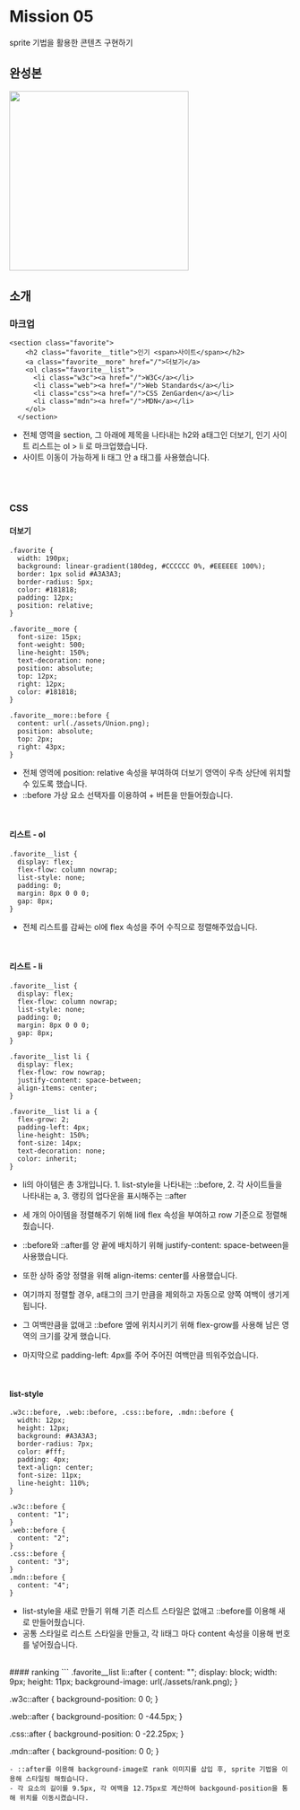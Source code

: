# Mission 05
sprite 기법을 활용한 콘텐츠 구현하기

## 완성본
<img width="320" src="https://github.com/yxxung/home-work/assets/74893676/a42a7dae-c637-4626-b2e5-a74fd1dc0343.png"/>
<br />


## 소개
### 마크업
```
<section class="favorite">
    <h2 class="favorite__title">인기 <span>사이트</span></h2>
    <a class="favorite__more" href="/">더보기</a>
    <ol class="favorite__list">
      <li class="w3c"><a href="/">W3C</a></li>
      <li class="web"><a href="/">Web Standards</a></li>
      <li class="css"><a href="/">CSS ZenGarden</a></li>
      <li class="mdn"><a href="/">MDN</a></li>
    </ol>
  </section>
```
- 전체 영역을 section, 그 아래에 제목을 나타내는 h2와 a태그인 더보기, 인기 사이트 리스트는 ol > li 로 마크업했습니다.
- 사이트 이동이 가능하게 li 태그 안 a 태그를 사용했습니다.


<br />
<br />

### CSS
#### 더보기
```
.favorite {
  width: 190px;
  background: linear-gradient(180deg, #CCCCCC 0%, #EEEEEE 100%);
  border: 1px solid #A3A3A3;
  border-radius: 5px;
  color: #181818;
  padding: 12px;
  position: relative;
}

.favorite__more {
  font-size: 15px;
  font-weight: 500;
  line-height: 150%;
  text-decoration: none;
  position: absolute;
  top: 12px;
  right: 12px;
  color: #181818;
}

.favorite__more::before {
  content: url(./assets/Union.png);
  position: absolute;
  top: 2px;
  right: 43px;
}
```
- 전체 영역에 position: relative 속성을 부여하여 더보기 영역이 우측 상단에 위치할 수 있도록 했습니다.
- ::before 가상 요소 선택자를 이용하여 + 버튼을 만들어줬습니다.

<br />

#### 리스트 - ol
```
.favorite__list {
  display: flex;
  flex-flow: column nowrap;
  list-style: none;
  padding: 0;
  margin: 8px 0 0 0;
  gap: 8px;
}
```
- 전체 리스트를 감싸는 ol에 flex 속성을 주어 수직으로 정렬해주었습니다.

<br />

#### 리스트 - li
```
.favorite__list {
  display: flex;
  flex-flow: column nowrap;
  list-style: none;
  padding: 0;
  margin: 8px 0 0 0;
  gap: 8px;
}

.favorite__list li {
  display: flex;
  flex-flow: row nowrap;
  justify-content: space-between;
  align-items: center;
}

.favorite__list li a {
  flex-grow: 2;
  padding-left: 4px;
  line-height: 150%;
  font-size: 14px;
  text-decoration: none;
  color: inherit;
}
```
- li의 아이템은 총 3개입니다. 1. list-style을 나타내는 ::before, 2. 각 사이트들을 나타내는 a, 3. 랭킹의 업다운을 표시해주는 ::after
- 세 개의 아이템을 정렬해주기 위해 li에 flex 속성을 부여하고 row 기준으로 정렬해줬습니다.
- ::before와 ::after를 양 끝에 배치하기 위해 justify-content: space-between을 사용했습니다.
- 또한 상하 중앙 정렬을 위해 align-items: center를 사용했습니다.

- 여기까지 정렬할 경우, a태그의 크기 만큼을 제외하고 자동으로 양쪽 여백이 생기게 됩니다.
- 그 여백만큼을 없애고 ::before 옆에 위치시키기 위해 flex-grow를 사용해 남은 영역의 크기를 갖게 했습니다.
- 마지막으로 padding-left: 4px를 주어 주어진 여백만큼 띄워주었습니다.

<br />

#### list-style
```
.w3c::before, .web::before, .css::before, .mdn::before {
  width: 12px;
  height: 12px;
  background: #A3A3A3;
  border-radius: 7px;
  color: #fff;
  padding: 4px;
  text-align: center;
  font-size: 11px;
  line-height: 110%;
}

.w3c::before {
  content: "1";
}
.web::before {
  content: "2";
}
.css::before {
  content: "3";
}
.mdn::before {
  content: "4";
}
```
- list-style을 새로 만들기 위해 기존 리스트 스타일은 없애고 ::before를 이용해 새로 만들어줬습니다.
- 공통 스타일로 리스트 스타일을 만들고, 각 li태그 마다 content 속성을 이용해 번호를 넣어줬습니다.

<br />
#### ranking
```
.favorite__list li::after {
  content: "";
  display: block;
  width: 9px;
  height: 11px;
  background-image: url(./assets/rank.png);
}

.w3c::after {
  background-position: 0 0;
}

.web::after {
  background-position: 0 -44.5px;
}

.css::after {
  background-position: 0 -22.25px;
}

.mdn::after {
  background-position: 0 0;
}
```
- ::after를 이용해 background-image로 rank 이미지를 삽입 후, sprite 기법을 이용해 스타일링 해줬습니다.
- 각 요소의 길이를 9.5px, 각 여백을 12.75px로 계산하여 backgound-position을 통해 위치를 이동시켰습니다.
